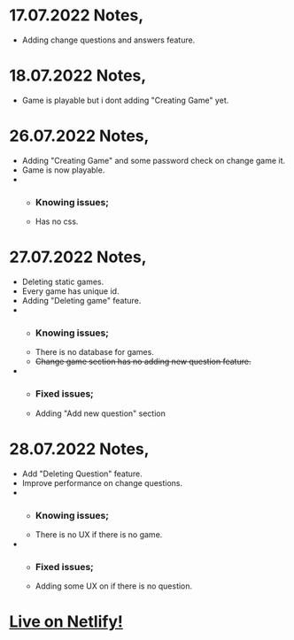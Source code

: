 <h1> 17.07.2022 Notes,</h1>
<ul>
    <li> Adding change questions and answers feature.</li>
</ul>
<h1> 18.07.2022 Notes, </h1>
<ul>
    <li> Game is playable but i dont adding "Creating Game" yet.</li>
</ul>
<h1> 26.07.2022 Notes,</h1>
<ul>
    <li> Adding "Creating Game" and some password check on change game it.</li>
    <li> Game is now playable.</li>
    <li> 
        <ul>
            <li> <h3> Knowing issues; </h3> </li>
            <li> Has no css. </li>
        </ul> 
     </li>
    
</ul>
<h1> 27.07.2022 Notes,</h1>
<ul>
    <li> Deleting static games.</li>
    <li> Every game has unique id.</li>
    <li> Adding "Deleting game" feature. </li>
    <li> 
        <ul>
            <li> <h3> Knowing issues; </h3> </li>
            <li> There is no database for games. </li>
            <li> <del> Change game section has no adding new question feature.</del>  </li>
        </ul> 
     </li>
     <li> 
        <ul>
            <li> <h3> Fixed issues; </h3> </li>
            <li> Adding "Add new question" section </li>
        </ul> 
     </li>
</ul>
<h1> 28.07.2022 Notes,</h1>
<ul>
    <li> Add "Deleting Question" feature.</li>
    <li> Improve performance on change questions.</li>
    <li> 
        <ul>
            <li> <h3> Knowing issues; </h3> </li>
            <li> There is no UX if there is no game. </li>
        </ul> 
     </li>
     <li> 
        <ul>
            <li> <h3> Fixed issues; </h3> </li>
            <li> Adding some UX on if there is no question. </li>
        </ul> 
     </li>
</ul>

<h1><a href="https://ogulcan-question.netlify.app/">  Live on Netlify! </a></h1>

